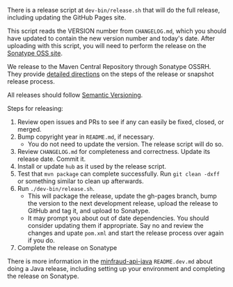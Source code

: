 There is a release script at `dev-bin/release.sh` that will do the full
release, including updating the GitHub Pages site.

This script reads the VERSION number from `CHANGELOG.md`, which you should
have updated to contain the new version number and today's date. After
uploading with this script, you will need to perform the release on the
[Sonatype OSS site](https://oss.sonatype.org/index.html).

We release to the Maven Central Repository through Sonatype OSSRH. They
provide [detailed directions](https://central.sonatype.org/pages/apache-maven.html)
on the steps of the release or snapshot release process.

All releases should follow [Semantic Versioning](https://semver.org/).

Steps for releasing:

1. Review open issues and PRs to see if any can easily be fixed, closed, or
   merged.
2. Bump copyright year in `README.md`, if necessary.
   * You do not need to update the version. The release script will do so.
3. Review `CHANGELOG.md` for completeness and correctness. Update its release
   date. Commit it.
4. Install or update `hub` as it used by the release script.
5. Test that `mvn package` can complete successfully. Run `git clean -dxff`
   or something similar to clean up afterwards.
5. Run `./dev-bin/release.sh`.
   * This will package the release, update the gh-pages branch, bump the
     version to the next development release, upload the release to GitHub
     and tag it, and upload to Sonatype.
   * It may prompt you about out of date dependencies. You should consider
     updating them if appropriate. Say no and review the changes and upate
     `pom.xml` and start the release process over again if you do.
6. Complete the release on Sonatype

There is more information in the
[minfraud-api-java](https://github.com/maxmind/minfraud-api-java/blob/master/README.dev.md)
`README.dev.md` about doing a Java release, including setting up your
environment and completing the release on Sonatype.
